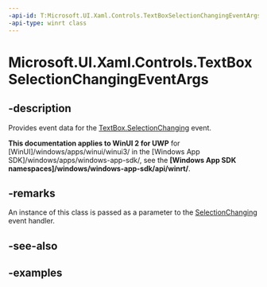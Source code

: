 ```yaml
---
-api-id: T:Microsoft.UI.Xaml.Controls.TextBoxSelectionChangingEventArgs
-api-type: winrt class
---
```


<!-- Class syntax.
public class TextBoxSelectionChangingEventArgs 
-->

# Microsoft.UI.Xaml.Controls.TextBoxSelectionChangingEventArgs

## -description

Provides event data for the [TextBox.SelectionChanging](textbox_selectionchanging.md) event.

**This documentation applies to WinUI 2 for UWP** for [WinUI]/windows/apps/winui/winui3/ in the [Windows App SDK]/windows/apps/windows-app-sdk/, see the **[Windows App SDK namespaces]/windows/windows-app-sdk/api/winrt/**.

## -remarks

An instance of this class is passed as a parameter to the [SelectionChanging](textbox_selectionchanging.md) event handler.

## -see-also

## -examples
